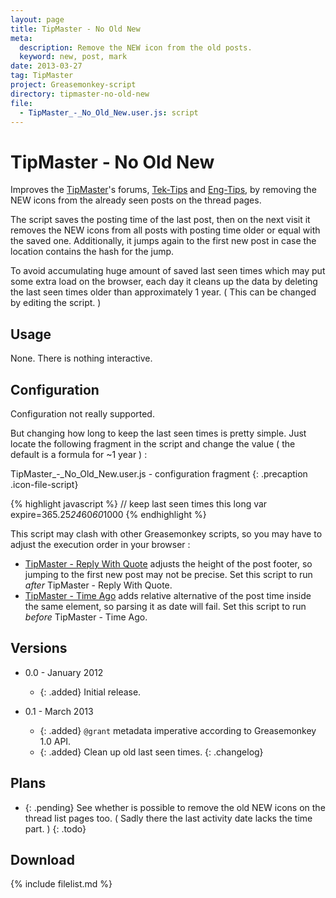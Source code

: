 ```yaml
---
layout: page
title: TipMaster - No Old New
meta:
  description: Remove the NEW icon from the old posts.
  keyword: new, post, mark
date: 2013-03-27
tag: TipMaster
project: Greasemonkey-script
directory: tipmaster-no-old-new
file:
  - TipMaster_-_No_Old_New.user.js: script
---
```


# TipMaster - No Old New

Improves the [TipMaster](http://tipmaster.com/)'s forums, [Tek-Tips](http://tek-tips.com/) and [Eng-Tips](http://eng-tips.com/), by removing the NEW icons from the
already seen posts on the thread pages.

The script saves the posting time of the last post, then on the next visit it removes the NEW icons from all posts with posting time older or equal with the saved one.
Additionally, it jumps again to the first new post in case the location contains the hash for the jump.

To avoid accumulating huge amount of saved last seen times which may put some extra load on the browser, each day it cleans up the data by deleting the last seen times
older than approximately 1 year. ( This can be changed by editing the script. )

## Usage

None. There is nothing interactive.

## Configuration

Configuration not really supported.

But changing how long to keep the last seen times is pretty simple. Just locate the following fragment in the script and change the value ( the default is a formula for
~1 year ) :

TipMaster_-_No_Old_New.user.js - configuration fragment
{: .precaption .icon-file-script}

{% highlight javascript %}
// keep last seen times this long
var expire=365.25*24*60*60*1000
{% endhighlight %}

This script may clash with other Greasemonkey scripts, so you may have to adjust the execution order in your browser :

* [TipMaster - Reply With Quote](tipmaster-reply-with-quote.html) adjusts the height of the post footer, so jumping to the first new post may not be precise. Set this
  script to run _after_ TipMaster - Reply With Quote.
* [TipMaster - Time Ago](tipmaster-time-ago.html) adds relative alternative of the post time inside the same element, so parsing it as date will fail. Set this script to
  run _before_ TipMaster - Time Ago.

## Versions

* 0.0 - January 2012
  * {: .added} Initial release.

* 0.1 - March 2013
  * {: .added} `@grant` metadata imperative according to Greasemonkey 1.0 API.
  * {: .added} Clean up old last seen times.
{: .changelog}

## Plans

* {: .pending} See whether is possible to remove the old NEW icons on the thread list pages too. ( Sadly there the last activity date lacks the time part. )
{: .todo}

## Download

{% include filelist.md %}
